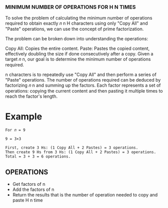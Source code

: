 ### MINIMUM NUMBER OF OPERATIONS FOR H N TIMES

To solve the problem of calculating the minimum number of operations required to obtain exactly 𝑛
n H characters using only "Copy All" and "Paste" operations, we can use the concept of prime factorization.

The problem can be broken down into understanding the operations:

Copy All: Copies the entire content.
Paste: Pastes the copied content, effectively doubling the size if done consecutively after a copy.
Given a target 𝑛
n, our goal is to determine the minimum number of operations required.

n characters is to repeatedly use "Copy All" and then perform a series of "Paste" operations. The number of operations required can be deduced by factorizing 𝑛
n and summing up the factors. Each factor represents a set of operations: copying the current content and then pasting it multiple times to reach the factor's length.

# Example
```
For 𝑛 = 9

9 = 3×3

First, create 3 Hs: (1 Copy All + 2 Pastes) = 3 operations.
Then create 9 Hs from 3 Hs: (1 Copy All + 2 Pastes) = 3 operations.
Total = 3 + 3 = 6 operations.
```


## OPERATIONS
- Get factors of n
- Add the factors of n
- Return the results that is the number of operation needed to copy and paste H n time 